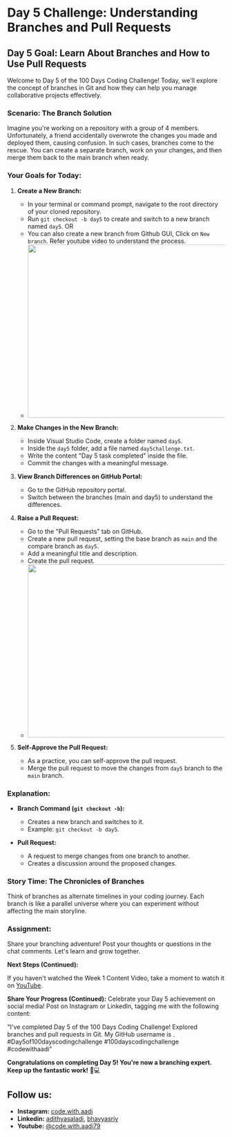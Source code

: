 # Day 5 Challenge: Understanding Branches and Pull Requests

## Day 5 Goal: Learn About Branches and How to Use Pull Requests

Welcome to Day 5 of the 100 Days Coding Challenge! Today, we'll explore the concept of branches in Git and how they can help you manage collaborative projects effectively.

### Scenario: The Branch Solution

Imagine you're working on a repository with a group of 4 members. Unfortunately, a friend accidentally overwrote the changes you made and deployed them, causing confusion. In such cases, branches come to the rescue. You can create a separate branch, work on your changes, and then merge them back to the main branch when ready.

### Your Goals for Today:

1. **Create a New Branch:**

   - In your terminal or command prompt, navigate to the root directory of your cloned repository.
   - Run `git checkout -b day5` to create and switch to a new branch named `day5`.
   OR
   - You can also create a new branch from Github GUI, Click on `New branch`. Refer youtube video to understand the process.
   - <center><img src="https://github.com/adithyasai/100daysofcodingchallenge/blob/week1/images/week1_ss11.png" width="800" height="400"></center>

2. **Make Changes in the New Branch:**

   - Inside Visual Studio Code, create a folder named `day5`.
   - Inside the `day5` folder, add a file named `day5challenge.txt`.
   - Write the content "Day 5 task completed" inside the file.
   - Commit the changes with a meaningful message.

3. **View Branch Differences on GitHub Portal:**

   - Go to the GitHub repository portal.
   - Switch between the branches (main and day5) to understand the differences.

4. **Raise a Pull Request:**

   - Go to the "Pull Requests" tab on GitHub.
   - Create a new pull request, setting the base branch as `main` and the compare branch as `day5`.
   - Add a meaningful title and description.
   - Create the pull request.
   - <center><img src="https://github.com/adithyasai/100daysofcodingchallenge/blob/week1/images/week1_ss12.png" width="800" height="400"></center>

5. **Self-Approve the Pull Request:**
   - As a practice, you can self-approve the pull request.
   - Merge the pull request to move the changes from `day5` branch to the `main` branch.

### Explanation:

- **Branch Command (`git checkout -b`):**

  - Creates a new branch and switches to it.
  - Example: `git checkout -b day5`.

- **Pull Request:**
  - A request to merge changes from one branch to another.
  - Creates a discussion around the proposed changes.

### Story Time: The Chronicles of Branches

Think of branches as alternate timelines in your coding journey. Each branch is like a parallel universe where you can experiment without affecting the main storyline.

### Assignment:

Share your branching adventure! Post your thoughts or questions in the chat comments. Let's learn and grow together.

**Next Steps (Continued):**

If you haven't watched the Week 1 Content Video, take a moment to watch it on [YouTube](https://www.youtube.com/watch?v=6Cvz9qz6WNU).

**Share Your Progress (Continued):**
Celebrate your Day 5 achievement on social media! Post on Instagram or LinkedIn, tagging me with the following content:

"I've completed Day 5 of the 100 Days Coding Challenge! Explored branches and pull requests in Git. My GitHub username is <add your yourname here>. #Day5of100dayscodingchallenge #100dayscodingchallenge #codewithaadi"

**Congratulations on completing Day 5! You're now a branching expert. Keep up the fantastic work!** 🚀💻

## Follow us:

- **Instagram:** [code.with.aadi](https://www.instagram.com/code.with.aadi/)
- **Linkedin:** [adithyasaladi](https://www.linkedin.com/in/adithyasaladi/), [bhavyasriy](https://www.linkedin.com/in/bhavyasriy/)
- **Youtube:** [@code.with.aadi79](https://www.youtube.com/@Code.with.aadi79)
